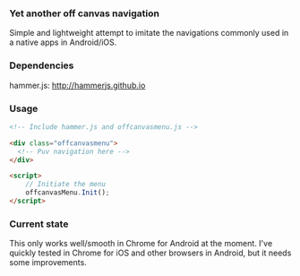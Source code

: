 ### Yet another off canvas navigation
Simple and lightweight attempt to imitate the navigations commonly used in a native apps in Android/iOS. 

### Dependencies
hammer.js: http://hammerjs.github.io


### Usage
```html
<!-- Include hammer.js and offcanvasmenu.js -->

<div class="offcanvasmenu">
  <!-- Puv navigation here -->
</div>

<script>
    // Initiate the menu
    offcanvasMenu.Init();
</script>
```

### Current state
This only works well/smooth in Chrome for Android at the moment. I've quickly tested in Chrome for iOS and other browsers in Android, but it needs some improvements.
